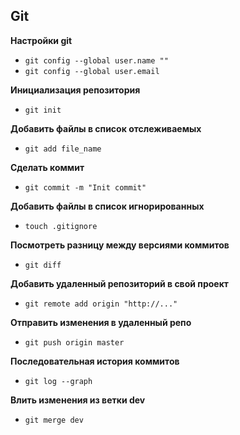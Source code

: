 ## Git ##

**Настройки git**
- `git config --global user.name ""`
- `git config --global user.email`

**Инициализация репозитория**
- `git init`

**Добавить файлы в список отслеживаемых**
- `git add file_name`

**Сделать коммит**
- `git commit -m "Init commit"`

**Добавить файлы в список игнорированных**
- `touch .gitignore`

**Посмотреть разницу между версиями коммитов**
- `git diff`

**Добавить удаленный репозиторий в свой проект**
- `git remote add origin "http://..."`

**Отправить изменения в удаленный репо**
- `git push origin master`

**Последовательная история коммитов**
- `git log --graph`

**Влить изменения из ветки dev**
- `git merge dev`
